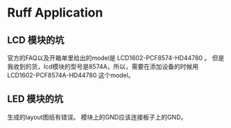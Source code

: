 # Ruff Application

## LCD 模块的坑

官方的FAQ以及开箱单里给出的model是 LCD1602-PCF8574-HD44780 。
但是我收到的货，lcd模块的型号是8574A，所以，需要在添加设备的时候用 LCD1602-PCF8574A-HD44780 这个model。

## LED 模块的坑

生成的layout图纸有错误。 模块上的GND应该连接板子上的GND。